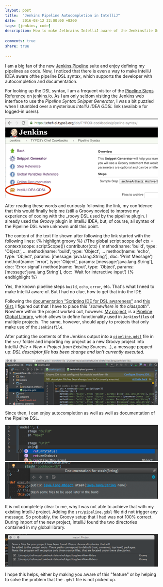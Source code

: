 ```yaml
---
layout: post
title:  "Jenkins Pipeline Autocompletion in IntelliJ"
date:   2016-08-12 22:00:00 +0200
tags: [jenkins, code]
description: How to make Jetbrains IntelliJ aware of the Jenkinsfile Groovy DSL 

comments: true
share: true

---
```


I am a big fan of the new [Jenkins Pipeline](https://jenkins.io/pipeline/getting-started-pipelines/) suite and enjoy defining my pipelines as code.
Now, I noticed that there is even a way to make IntelliJ IDEA aware ofthe pipeline DSL syntax, which supports the developer with autocompletion and documentation.  

For looking up the DSL syntax, I am a frequent visitor of the [Pipeline Steps Reference](https://jenkins.io/doc/pipeline/steps/) on [jenkins.io](https://jenkins.tio).
As I am only seldom visiting the Jenkins web interface to use the _Pipeline Syntax Snippet Generator_, I was a bit puzzled when I stumbled over a mysterious _IntelliJ IDEA GDSL_ link (available for logged-in users).

![Jenkins with link to the IntelliJ IDEA GDSL file](/images/2016-08-12-jenkins-pipeline-autocompletion-in-intellij/GDSL-link.png)

After reading these words and curiously following the link, my confidence that this would finally help me (still a Groovy novice) to improve my experience of coding with the _roovy DSL used by the pipeline plugin. I already used the _Groovy_ plugin in IntelliJ IDEA, but, of course, all syntax of the Pipeline DSL were unknown until this point.

The content of the text file shown after following the link started with the following lines:
{% highlight groovy %}
//The global script scope
def ctx = context(scope: scriptScope())
contributor(ctx) {
method(name: 'build', type: 'Object', ...
method(name: 'build', type: 'Object', ...
method(name: 'echo', type: 'Object', params: [message:'java.lang.String'], doc: 'Print Message')
method(name: 'error', type: 'Object', params: [message:'java.lang.String'], doc: 'Error signal')
method(name: 'input', type: 'Object', params: [message:'java.lang.String'], doc: 'Wait for interactive input')
{% endhighlight %}

Yes, the known pipeline steps `build`, `echo`, `error`, etc. That's what I need to make IntelliJ aware of. But I had no clue, how to get that into the IDE.


Following the [documentation "Scripting IDE for DSL awareness"](https://confluence.jetbrains.com/display/GRVY/Scripting+IDE+for+DSL+awareness) and [this Gist](https://gist.github.com/gclayburg/0107bdeb38349c6fc87a), I figured out that I have to place this _"somewhere in the classpath"_. Nowhere within the project worked out, however.
[My project](https://github.com/TYPO3-infrastructure/jenkins-pipeline-global-library-chefci/), is a [Pipeline Global Library](https://github.com/jenkinsci/workflow-cps-global-lib-plugin), which allows to define functionality used in `Jenkinsfile`s of multiple projects. The same, however, should apply to projects that only make use of the `Jenkinsfile`.

After putting the contents of the Jenkins output into a [`pipeline.gdsl`](https://github.com/TYPO3-infrastructure/jenkins-pipeline-global-library-chefci/blob/7c4fbc063cd033e36fdc4457d0cac4938e102b70/src/pipeline.gdsl) file in the `src/` folder and importing my project as a new Groovy project into IntelliJ (_File > New > Project from Existing Sources..._), a message popped up: _DSL descriptor file has been change and isn't currently executed_.

![message that DSL descriptor file is found](/images/2016-08-12-jenkins-pipeline-autocompletion-in-intellij/DSL-descriptor-file.png)

Since then, I can enjoy autocompletion as well as well as documentation of the Pipeline DSL.

![autocompletion](/images/2016-08-12-jenkins-pipeline-autocompletion-in-intellij/autocompletion.png)
![documentation](/images/2016-08-12-jenkins-pipeline-autocompletion-in-intellij/documentation.png)


It is not completely clear to me, why I was not able to achieve that with my existing IntelliJ project. Adding the `src/pipeline.gdsl` file did not trigger any message. So probably, the Groovy setup that I had was not 100% correct. During import of the new project, IntelliJ found the two directories contained in my global library.

![message that DSL descriptor file is found](/images/2016-08-12-jenkins-pipeline-autocompletion-in-intellij/import.png)

I hope this helps, either by making you aware of this "feature" or by helping to solve the problem that the `.gdsl` file is not picked up. 